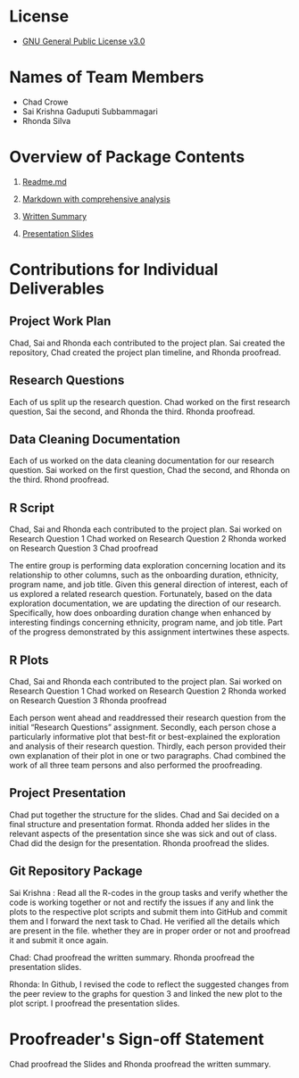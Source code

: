 # License

- [GNU General Public License v3.0](https://github.com/saikrishnags05/Project-for-Data-to-Decisions/blob/master/LICENSE)

# Names of Team Members

- Chad Crowe
- Sai Krishna Gaduputi Subbammagari
- Rhonda Silva

# Overview of Package Contents

1. [Readme.md](https://github.com/saikrishnags05/Project-for-Data-to-Decisions/edit/master/Final/Readme.md)

2. [Markdown with comprehensive analysis](https://github.com/saikrishnags05/Project-for-Data-to-Decisions/blob/master/Final/ComprehensiveAnalysis.md)

3. [Written Summary](https://github.com/saikrishnags05/Project-for-Data-to-Decisions/blob/master/Final/WrittenSummary.md)

4. [Presentation Slides](https://github.com/saikrishnags05/Project-for-Data-to-Decisions/blob/master/Final/PresentationSlides.pdf)

# Contributions for Individual Deliverables

## Project Work Plan

Chad, Sai and Rhonda each contributed to the project plan. Sai created the repository, Chad created the project plan timeline, and Rhonda proofread.

## Research Questions

Each of us split up the research question.  Chad worked on the first research question, Sai the second, and Rhonda the third. Rhonda proofread.

## Data Cleaning Documentation

Each of us worked on the data cleaning documentation for our research question.  Sai worked on the first question, Chad the second, and Rhonda on the third.  Rhond proofread.

## R Script

Chad, Sai and Rhonda each contributed to the project plan. Sai worked on Research Question 1 Chad worked on Research Question 2 Rhonda worked on Research Question 3 Chad proofread

The entire group is performing data exploration concerning location and its relationship to other columns, such as the onboarding duration, ethnicity, program name, and job title. Given this general direction of interest, each of us explored a related research question. Fortunately, based on the data exploration documentation, we are updating the direction of our research. Specifically, how does onboarding duration change when enhanced by interesting findings concerning ethnicity, program name, and job title. Part of the progress demonstrated by this assignment intertwines these aspects.

## R Plots

Chad, Sai and Rhonda each contributed to the project plan. Sai worked on Research Question 1 Chad worked on Research Question 2 Rhonda worked on Research Question 3 Rhonda proofread

Each person went ahead and readdressed their research question from the initial “Research Questions” assignment. Secondly, each person chose a particularly informative plot that best-fit or best-explained the exploration and analysis of their research question. Thirdly, each person provided their own explanation of their plot in one or two paragraphs. Chad combined the work of all three team persons and also performed the proofreading.

## Project Presentation

Chad put together the structure for the slides. Chad and Sai decided on a final structure and presentation format. Rhonda added her slides in the relevant aspects of the presentation since she was sick and out of class. Chad did the design for the presentation. Rhonda proofread the slides.

## Git Repository Package

Sai Krishna :
Read all the R-codes in the group tasks and verify  whether the code is working  together or not and rectify the issues if any and link the plots to the respective plot scripts and submit them into GitHub and commit them and I forward the next task to Chad. He verified  all the details which are  present in the file. whether they are in proper order or not and proofread it and submit it once again.

Chad:
Chad proofread the written summary. Rhonda proofread the presentation slides.

Rhonda:
In Github, I revised the code to reflect the suggested changes from the peer review to the graphs for question 3 and linked the new plot to the plot script.  I proofread the presentation slides.

# Proofreader's Sign-off Statement

Chad proofread the Slides and Rhonda proofread the written summary. 






